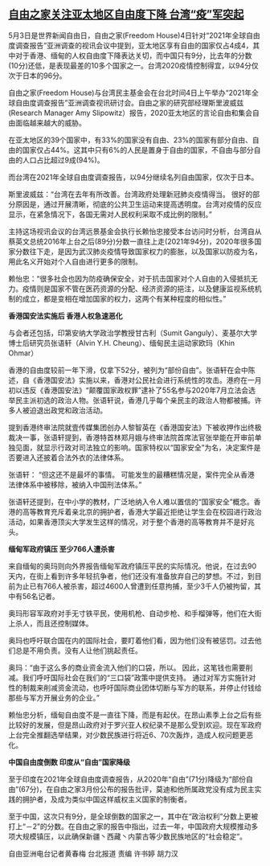 <!--1620125700000-->
[自由之家关注亚太地区自由度下降 台湾“疫”军突起](https://www.rfa.org/mandarin/yataibaodao/gangtai/hcm0504a-05042021061347.html)
------

<p class="p3"><span class="s2">5</span>月<span class="s2">3</span>日是世界新闻自由日，自由之家<span class="s2">(Freedom House)4</span>日针对“<span class="s2">2021</span>年全球自由度调查报告”亚洲调查的视讯会议中提到，亚太地区享有自由的国家仅占<span class="s2">4</span>成<span class="s2">4</span>，其中对于香港、缅甸的人权自由度下降表达关切，而中国只有<span class="s2">9</span>分，比去年的分数<span class="s2">(10</span>分<span class="s2">)</span>还低，是表现最差的<span class="s2">10</span>多个国家之一。台湾<span class="s2">2020</span>疫情控制得宜，以<span class="s2">94</span>分仅次于日本的<span class="s2">96</span>分。</p><p class="p3">自由之家<span class="s2">(Freedom House)</span>与台湾民主基金会在台北时间<span class="s2">4</span>日上午举办“<span class="s2">2021</span>年全球自由度调查报告”亚洲调查视讯研讨会。自由之家的研究部经理斯里波威兹<span class="s2">(Research Manager Amy Slipowitz</span>）报告，<span class="s2">2020亚</span>太地区的言论自由和集会自由面临越来越大的威胁。</p><p class="p3">在亚太地区的<span class="s2">39</span>个国家中，有<span class="s2">33%</span>的国家没有自由、<span class="s2">23%</span>的国家有部分自由、自由的国家仅占<span class="s2">44%</span>。这其中只有<span class="s2">6%</span>的人民是置身于自由的国家，不自由与部分自由的人口占比超过<span class="s2">9</span>成<span class="s2">(94%)</span>。</p><p class="p3">而台湾在<span class="s2">2021</span>年全球自由度调查报告，以<span class="s2">94</span>分继续名列自由国家，仅次于日本。</p><p class="p3">斯里波威兹：“台湾在去年有所改善。台湾政府处理新冠肺炎疫情得当。<span class="s2"> </span>很好的部分原因是，通过开展清晰，彻底的公共卫生运动来提高透明度。台湾对疫情的反应显示，在紧急情况下，各国无需对人民权利采取不成比例的限制。”</p><p class="p3">主持这场视讯会议的台湾<span class="s3">远</span>景基金会执行长赖怡忠接受本台访问时分析，台湾自从蔡英文总统<span class="s2">2016</span>年上台之后<span class="s2">(89</span>分<span class="s2">)</span>分数一直往上走<span class="s2">(2021</span>年<span class="s2">94</span>分<span class="s2">)</span>，<span class="s2">2020</span>年很多国家分数往下走，是因为武汉肺炎疫情导致国家权力的膨胀，以及国家以防疫为名，用此名义开始对个人自由进行更多的限制。</p><p class="p3">赖怡忠：“很多社会也因为防疫确保安全，对于抗击国家对个人自由的入侵抵抗无力。疫情则是国家不管在医药资源的分配、经济资源的挹注，以及健康监视系统机制的成立，都是变相在增加国家的权力，这两个有某种程度的相似性。”</p><p class="p3"><strong>香港国安法实施后<span class="s4"> </span>香港人权急速恶化</strong></p><p class="p3">与会者还包括，印第安纳大学政治学教授甘古利（<span class="s2">Sumit Ganguly</span>）、麦基尔大学博士后研究员张语轩（<span class="s2">Alvin Y.H. Cheung</span>）、缅甸民主运动家欧玛（<span class="s2">Khin Ohmar</span>）</p><p class="p3">香港的自由度较前一年下滑，仅拿下<span class="s2">52</span>分，被列为“部份自由”。张语轩在会中陈述，自《香港国安法》实施以来，香港对公民社会进行系统性的攻击。港府在一月初以违反《香港国安法》“颠覆国家政权罪”逮补了<span class="s2">55</span>名参与<span class="s2">2020</span>年<span class="s2">7</span>月立法会选举民主派初选的政治人物。张语轩说，香港几乎每个亲民主的政治人物都被捕。许多人被迫退出政党和政治活动。</p><p class="p3">提到香港终审法院就壹传媒集团创办人黎智英在《香港国安法》下被收押作出终极裁决一事，张语轩提到，香港特首林郑月娥与终审法院首席法官张举能在开审前单独见面，就显示行政对司法独立的影响。国家特权以“国家安全”为名，决定案件是否要进入还披着合法外衣的法律体系。</p><p class="p3">张语轩：<span class="s2"> </span>“但这还不是最坏的事情。<span class="s2"> </span>可能发生的最糟糕情况是，案件完全从香港法律体系中被移除，被纳入中国刑法体系。”</p><p class="p3">张语轩还提到，在中小学的教材，广泛地纳入令人难以置信的“国家安全”概念。香港的高等教育充斥着亲北京的拥护者，香港大学最近拒绝让学生会在校园进行政治活动，如果香港顶尖大学发生这样的情况，对于整个香港的高等教育并不是好兆头。</p><p class="p3"><strong>缅甸军政府镇压<span class="s4"> </span>至少<span class="s4">766</span>人遭<span class="s3">杀</span>害</strong></p><p class="p3">来自缅甸的奥玛则向外界报告缅甸军政府镇压平民的实际情况。他说，在过去<span class="s2">90</span>天内，在街上看到许多年轻抗争者，他们还没有准备放弃自己的梦想。不过，到目前为止已有<span class="s2">766</span>人被<span class="s3">杀</span>害，超过<span class="s2">4600</span>人曾遭到任意拘捕，至少<span class="s2">3</span>千人仍被拘留，其中有<span class="s2">56</span>名记者。</p><p class="p3">奥玛形容军政府对手无寸铁平民，使用机枪、自动步枪、和手榴弹等，他们在大街上<span class="s3">杀</span>人，而且还控制媒体。</p><p class="p3">奥玛也呼吁联合国在内的国际社会，要盯着他们看，因为他们没有被惩罚。过去他们总是不用负责。没有人让他们挑起责任。</p><p class="p3">奥玛：“由于这么多的商业资金流入他们的口袋，所以。<span class="s2"> </span>因此，这笔钱也需要削减。我们呼吁国际社会在我们的<span class="s2">“</span>三口袋<span class="s2">”</span>政策中提供支持。<span class="s2"> </span>通过对军方实施针对性的制裁来削减资金流动，也呼吁国际商业团体切断与军方的联系，并停止付钱给那些与军方开展业务的企业。”</p><p class="p3">赖怡忠分析，缅甸自由度不是一直往下降，而是有起伏。在昂山素季上台之后有些比较好的发展，但是昂山政府对于罗兴亚人权纪录不是那么受到欢迎。现在军政府上台完全推翻选举结果，对少数民族进行将近<span class="s2">6</span><span class="s5">、</span><span class="s2">70</span>次轰炸，造成人权问题更恶化。</p><p class="p3"><strong>中国自由度倒数<span class="s4"> </span>印度从“自由”国家降级</strong></p><p class="p3">至于印度在<span class="s2">2021</span>年全球自由度调查报告，从<span class="s2">2020</span>年“自由”<span class="s2">(71</span>分<span class="s2">)</span>降级为“部份自由”<span class="s2">(67</span>分<span class="s2">)</span>，在自由之家<span class="s2">3</span>月份公布的报告批评，莫迪和他所属政党没有成为民主实践的拥护者，及成为类似中国这样威权主义国家的制衡者。</p><p class="p3">至于中国，这次只有<span class="s2">9</span>分，是全球倒数的国家之一，其中在“政治权利”分数上更被打上“－<span class="s2">2</span>”的分数。在自由之家的报告中指出，过去一年，中国政府大规模推动多项大规模镇压，以此确保新疆丶西藏丶内蒙古等少数民族地区的“社会<span class="s3">稳</span>定”。</p><p class="p3">自由亚洲电台记者黄春梅<span class="s2"> </span>台北报道<span class="s6"> </span>责编<span class="s6"> </span>许书婷<span class="s6"> </span>胡力汉</p>
